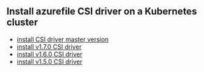 ## Install azurefile CSI driver on a Kubernetes cluster

 - [install CSI driver master version](./install-csi-driver-master.md)
 - [install v1.7.0 CSI driver](./install-csi-driver-v1.7.0.md)
 - [install v1.6.0 CSI driver](./install-csi-driver-v1.6.0.md)
 - [install v1.5.0 CSI driver](./install-csi-driver-v1.5.0.md)
